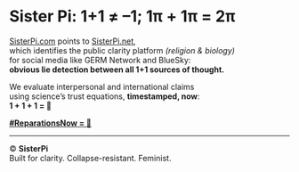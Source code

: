 # Sister Pi: 1+1 ≠ –1; 1π + 1π = 2π

[SisterPi.com](https://sisterpi.com) points to [SisterPi.net](https://sisterpi.net),  
which identifies the public clarity platform *(religion & biology)*  
for social media like GERM Network and BlueSky:  
**obvious lie detection between all 1+1 sources of thought.**

We evaluate interpersonal and international claims  
using science’s trust equations, **timestamped, now**:  
**1 + 1 + 1 = 🚦**

[**#ReparationsNow = 🍉**](https://www.msf.org)

---

© **SisterPi**  
Built for clarity. Collapse-resistant. Feminist.
